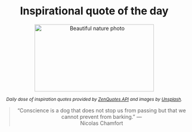 
<div align="center">

# Inspirational quote of the day

<img src="./data/photo.jpeg" alt="Beautiful nature photo" width="320" height="180">

<sub><i>Daily dose of inspiration quotes provided by [ZenQuotes API](https://zenquotes.io/) and images by [Unsplash](https://unsplash.com/).</i></sub>


<blockquote>&ldquo;Conscience is a dog that does not stop us from passing but that we cannot prevent from barking.&rdquo; &mdash; <footer>Nicolas Chamfort</footer></blockquote>

</div>
